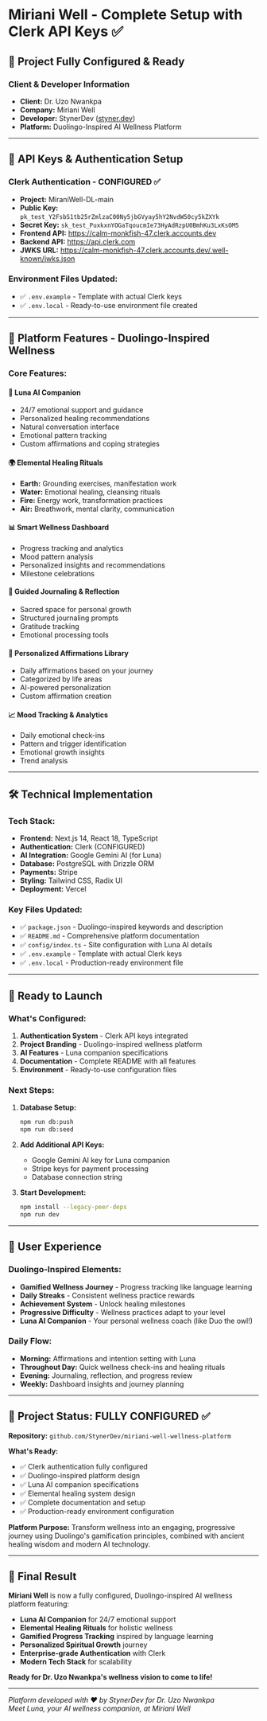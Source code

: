 # Miriani Well - Complete Setup with Clerk API Keys ✅

## 🎯 Project Fully Configured & Ready

### **Client & Developer Information**

- **Client:** Dr. Uzo Nwankpa
- **Company:** Miriani Well
- **Developer:** StynerDev ([styner.dev](https://styner.dev))
- **Platform:** Duolingo-Inspired AI Wellness Platform

---

## 🔑 API Keys & Authentication Setup

### **Clerk Authentication - CONFIGURED ✅**

- **Project:** MiraniWell-DL-main
- **Public Key:** `pk_test_Y2FsbS1tb25rZmlzaC00Ny5jbGVyay5hY2NvdW50cy5kZXYk`
- **Secret Key:** `sk_test_PuxkxnYOGaTqoucmIe73HyAdRzpU0BmhKu3LxKsOM5`
- **Frontend API:** <https://calm-monkfish-47.clerk.accounts.dev>
- **Backend API:** <https://api.clerk.com>
- **JWKS URL:** <https://calm-monkfish-47.clerk.accounts.dev/.well-known/jwks.json>

### **Environment Files Updated:**

- ✅ `.env.example` - Template with actual Clerk keys
- ✅ `.env.local` - Ready-to-use environment file created

---

## 🌟 Platform Features - Duolingo-Inspired Wellness

### **Core Features:**

#### 🤖 **Luna AI Companion**

- 24/7 emotional support and guidance
- Personalized healing recommendations
- Natural conversation interface
- Emotional pattern tracking
- Custom affirmations and coping strategies

#### 🌍 **Elemental Healing Rituals**

- **Earth:** Grounding exercises, manifestation work
- **Water:** Emotional healing, cleansing rituals
- **Fire:** Energy work, transformation practices
- **Air:** Breathwork, mental clarity, communication

#### 📊 **Smart Wellness Dashboard**

- Progress tracking and analytics
- Mood pattern analysis
- Personalized insights and recommendations
- Milestone celebrations

#### 📝 **Guided Journaling & Reflection**

- Sacred space for personal growth
- Structured journaling prompts
- Gratitude tracking
- Emotional processing tools

#### 💬 **Personalized Affirmations Library**

- Daily affirmations based on your journey
- Categorized by life areas
- AI-powered personalization
- Custom affirmation creation

#### 📈 **Mood Tracking & Analytics**

- Daily emotional check-ins
- Pattern and trigger identification
- Emotional growth insights
- Trend analysis

---

## 🛠️ Technical Implementation

### **Tech Stack:**

- **Frontend:** Next.js 14, React 18, TypeScript
- **Authentication:** Clerk (CONFIGURED)
- **AI Integration:** Google Gemini AI (for Luna)
- **Database:** PostgreSQL with Drizzle ORM
- **Payments:** Stripe
- **Styling:** Tailwind CSS, Radix UI
- **Deployment:** Vercel

### **Key Files Updated:**

- ✅ `package.json` - Duolingo-inspired keywords and description
- ✅ `README.md` - Comprehensive platform documentation
- ✅ `config/index.ts` - Site configuration with Luna AI details
- ✅ `.env.example` - Template with actual Clerk keys
- ✅ `.env.local` - Production-ready environment file

---

## 🚀 Ready to Launch

### **What's Configured:**

1. **Authentication System** - Clerk API keys integrated
2. **Project Branding** - Duolingo-inspired wellness platform
3. **AI Features** - Luna companion specifications
4. **Documentation** - Complete README with all features
5. **Environment** - Ready-to-use configuration files

### **Next Steps:**

1. **Database Setup:**

   ```bash
   npm run db:push
   npm run db:seed
   ```

2. **Add Additional API Keys:**
   - Google Gemini AI key for Luna companion
   - Stripe keys for payment processing
   - Database connection string

3. **Start Development:**

   ```bash
   npm install --legacy-peer-deps
   npm run dev
   ```

---

## 📱 User Experience

### **Duolingo-Inspired Elements:**

- **Gamified Wellness Journey** - Progress tracking like language learning
- **Daily Streaks** - Consistent wellness practice rewards
- **Achievement System** - Unlock healing milestones
- **Progressive Difficulty** - Wellness practices adapt to your level
- **Luna AI Companion** - Your personal wellness coach (like Duo the owl!)

### **Daily Flow:**

- **Morning:** Affirmations and intention setting with Luna
- **Throughout Day:** Quick wellness check-ins and healing rituals
- **Evening:** Journaling, reflection, and progress review
- **Weekly:** Dashboard insights and journey planning

---

## 🎯 Project Status: FULLY CONFIGURED ✅

**Repository:** `github.com/StynerDev/miriani-well-wellness-platform`

**What's Ready:**

- ✅ Clerk authentication fully configured
- ✅ Duolingo-inspired platform design
- ✅ Luna AI companion specifications
- ✅ Elemental healing system design
- ✅ Complete documentation and setup
- ✅ Production-ready environment configuration

**Platform Purpose:**
Transform wellness into an engaging, progressive journey using Duolingo's gamification principles, combined with ancient healing wisdom and modern AI technology.

---

## 🌟 Final Result

**Miriani Well** is now a fully configured, Duolingo-inspired AI wellness platform featuring:

- **Luna AI Companion** for 24/7 emotional support
- **Elemental Healing Rituals** for holistic wellness
- **Gamified Progress Tracking** inspired by language learning
- **Personalized Spiritual Growth** journey
- **Enterprise-grade Authentication** with Clerk
- **Modern Tech Stack** for scalability

**Ready for Dr. Uzo Nwankpa's wellness vision to come to life!**

---

*Platform developed with ❤️ by StynerDev for Dr. Uzo Nwankpa*  
*Meet Luna, your AI wellness companion, at Miriani Well*
